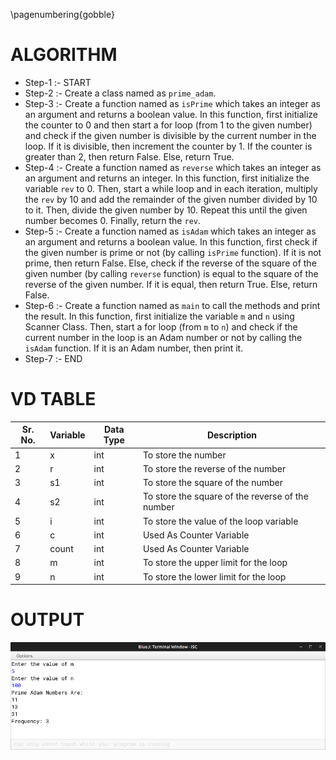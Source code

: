\pagenumbering{gobble}

# ALGORITHM

- Step-1 :- START
- Step-2 :- Create a class named as `prime_adam`.
- Step-3 :- Create a function named as `isPrime` which takes an integer as an argument and returns a boolean value. In this function, first initialize the counter to 0 and then start a for loop (from 1 to the given number) and check if the given number is divisible by the current number in the loop. If it is divisible, then increment the counter by 1. If the counter is greater than 2, then return False. Else, return True.
- Step-4 :- Create a function named as `reverse` which takes an integer as an argument and returns an integer. In this function, first initialize the variable `rev` to 0. Then, start a while loop and in each iteration, multiply the `rev` by 10 and add the remainder of the given number divided by 10 to it. Then, divide the given number by 10. Repeat this until the given number becomes 0. Finally, return the `rev`.
- Step-5 :- Create a function named as `isAdam` which takes an integer as an argument and returns a boolean value. In this function, first check if the given number is prime or not (by calling `isPrime` function). If it is not prime, then return False. Else, check if the reverse of the square of the given number (by calling `reverse` function) is equal to the square of the reverse of the given number. If it is equal, then return True. Else, return False.
- Step-6 :- Create a function named as `main` to call the methods and print the result. In this function, first initialize the variable `m` and `n` using Scanner Class. Then, start a for loop (from `m` to `n`) and check if the current number in the loop is an Adam number or not by calling the `isAdam` function. If it is an Adam number, then print it.
- Step-7 :- END

# VD TABLE 

| Sr. No. | Variable | Data Type | Description |
| --- | --- | --- | --- |
| 1 | x | int | To store the number |
| 2 | r | int | To store the reverse of the number |
| 3 | s1 | int | To store the square of the number |
| 4 | s2 | int | To store the square of the reverse of the number |
| 5 | i | int | To store the value of the loop variable |
| 6 | c | int | Used As Counter Variable  |
| 7 | count | int | Used As Counter Variable |
| 8 | m | int | To store the upper limit for the loop |
| 9 | n | int | To store the lower limit for the loop |

# OUTPUT

![](./output.png)
